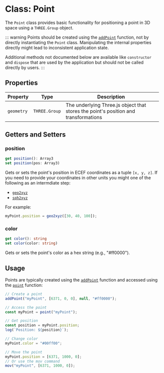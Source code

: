 # Class: Point

The `Point` class provides basic functionality for positioning a point in 3D space using a `THREE.Group` object.

::: warning
Points should be created using the [`addPoint`](/dsl/commands/addPoint) function, not by directly instantiating the `Point` class. Manipulating the internal properties directly might lead to inconsistent application state.

Additional methods not documented below are available  like `constructor` and `dispose` that are used by the application but should not be called directly by users.
:::

## Properties

| Property   | Type          | Description                                                                 |
|------------|---------------|-----------------------------------------------------------------------------|
| `geometry` | `THREE.Group` | The underlying Three.js object that stores the point's position and transformations |

## Getters and Setters

### position

```typescript
get position(): Array3
set position(pos: Array3)
```

Gets or sets the point's position in ECEF coordinates as a tuple `[x, y, z]`. If
you need to provide your coordinates in other units you might one of the following
as an intermdiate step:
- [`geo2xyz`](/dsl/commands/geo2xyz)
- [`sph2xyz`](/dsl/commands/sph2xyz)

For example:

```javascript
myPoint.position = geo2xyz([30, 40, 100]);
```

### color

```typescript
get color(): string
set color(color: string)
```

Gets or sets the point's color as a hex string (e.g., "#ff0000").

## Usage

Points are typically created using the [`addPoint`](/dsl/commands/addPoint) function and accessed using the [`point`](/dsl/commands/point) function:

```javascript
// Create a point
addPoint("myPoint", [6371, 0, 0], null, "#ff0000");

// Access the point
const myPoint = point("myPoint");

// Get position
const position = myPoint.position;
log(`Position: ${position}`);

// Change color
myPoint.color = "#00ff00";

// Move the point
myPoint.position = [6371, 1000, 0];
// Or use the mov command
mov("myPoint", [6371, 1000, 0]);
```
